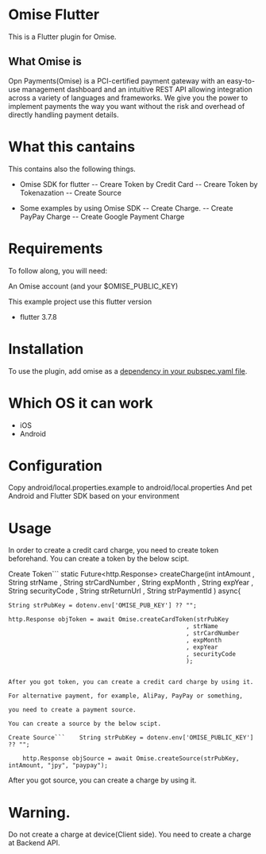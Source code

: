 # Omise Flutter

This is a Flutter plugin for Omise.

## What Omise is

Opn Payments(Omise) is a PCI-certified payment gateway with an easy-to-use management dashboard and an intuitive REST API allowing integration across a variety of languages and frameworks. We give you the power to implement payments the way you want without the risk and overhead of directly handling payment details.

# What this cantains

This contains also the following things.

- Omise SDK for flutter
-- Creare Token by Credit Card
-- Creare Token by Tokenazation
-- Create Source

- Some examples by using Omise SDK
-- Create Charge.
-- Create PayPay Charge
-- Create Google Payment Charge

# Requirements
To follow along, you will need:

An Omise account (and your $OMISE_PUBLIC_KEY)

This example project use this flutter version

- flutter 3.7.8

# Installation 

To use the plugin, add omise as a [dependency in your pubspec.yaml file](https://docs.flutter.dev/packages-and-plugins/using-packages).

# Which OS it can work

- iOS
- Android

# Configuration

Copy android/local.properties.example to android/local.properties
And pet Android and Flutter SDK based on your environment

# Usage

In order to create a credit card charge, you need to create token beforehand.
You can create a token by the below scipt.

Create Token```
  static Future<http.Response> createCharge(int intAmount
                                            , String strName
                                            , String strCardNumber
                                            , String expMonth
                                            , String expYear
                                            , String securityCode
                                            , String strReturnUrl
                                            , String strPaymentId
                                            ) async{

    String strPubKey = dotenv.env['OMISE_PUB_KEY'] ?? "";

    http.Response objToken = await Omise.createCardToken(strPubKey
                                                      , strName  
                                                      , strCardNumber  
                                                      , expMonth  
                                                      , expYear  
                                                      , securityCode  
                                                      );
```

After you got token, you can create a credit card charge by using it.

For alternative payment, for example, AliPay, PayPay or something, 

you need to create a payment source.

You can create a source by the below scipt.

Create Source```    String strPubKey = dotenv.env['OMISE_PUBLIC_KEY'] ?? "";

    http.Response objSource = await Omise.createSource(strPubKey, intAmount, "jpy", "paypay");

```

After you got source, you can create a charge by using it.

# Warning.

Do not create a charge at device(Client side).
You need to create a charge at Backend API.

